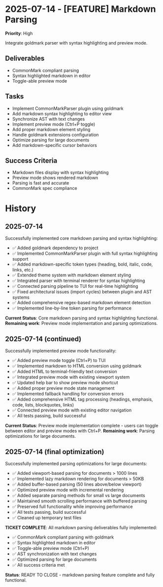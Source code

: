 # 2025-07-14 - [FEATURE] Markdown Parsing
**Priority**: High

Integrate goldmark parser with syntax highlighting and preview mode.

## Deliverables
- CommonMark compliant parsing
- Syntax highlighted markdown in editor
- Toggle-able preview mode

## Tasks
- Implement CommonMarkParser plugin using goldmark
- Add markdown syntax highlighting to editor view
- Synchronize AST with text changes
- Implement preview mode (Ctrl+P toggle)
- Add proper markdown element styling
- Handle goldmark extensions configuration
- Optimize parsing for large documents
- Add markdown-specific cursor behaviors

## Success Criteria
- Markdown files display with syntax highlighting
- Preview mode shows rendered markdown
- Parsing is fast and accurate
- CommonMark spec compliance

# History

## 2025-07-14
Successfully implemented core markdown parsing and syntax highlighting:
- ✅ Added goldmark dependency to project
- ✅ Implemented CommonMarkParser plugin with full syntax highlighting support
- ✅ Added markdown-specific token types (heading, bold, italic, code, links, etc.)
- ✅ Extended theme system with markdown element styling
- ✅ Integrated parser with terminal renderer for syntax highlighting
- ✅ Connected parsing pipeline to TUI for real-time highlighting
- ✅ Fixed architectural issues (import cycles) between plugin and AST systems
- ✅ Added comprehensive regex-based markdown element detection
- ✅ Implemented line-by-line token parsing for performance

**Current Status**: Core markdown parsing and syntax highlighting functional. 
**Remaining work**: Preview mode implementation and parsing optimizations.

## 2025-07-14 (continued)
Successfully implemented preview mode functionality:
- ✅ Added preview mode toggle (Ctrl+P) to TUI
- ✅ Implemented markdown to HTML conversion using goldmark
- ✅ Added HTML to terminal-friendly text conversion
- ✅ Integrated preview mode with existing viewport system
- ✅ Updated help bar to show preview mode shortcut
- ✅ Added proper preview mode state management
- ✅ Implemented fallback handling for conversion errors
- ✅ Added comprehensive HTML tag processing (headings, emphasis, code, lists, blockquotes, links)
- ✅ Connected preview mode with existing editor navigation
- ✅ All tests passing, build successful

**Current Status**: Preview mode implementation complete - users can toggle between editor and preview modes with Ctrl+P.
**Remaining work**: Parsing optimizations for large documents.

## 2025-07-14 (final optimization)
Successfully implemented parsing optimizations for large documents:
- ✅ Added viewport-based parsing for documents > 1000 lines
- ✅ Implemented lazy markdown rendering for documents > 50KB
- ✅ Added buffer-based parsing (50 lines above/below viewport)
- ✅ Optimized preview mode with incremental rendering
- ✅ Added separate parsing methods for small vs large documents
- ✅ Maintained smooth scrolling performance with buffered parsing
- ✅ Preserved full functionality while improving performance
- ✅ All tests passing, build successful
- ✅ Cleaned up temporary test files

**TICKET COMPLETE**: All markdown parsing deliverables fully implemented:
- ✅ CommonMark compliant parsing with goldmark
- ✅ Syntax highlighted markdown in editor
- ✅ Toggle-able preview mode (Ctrl+P)
- ✅ AST synchronization with text changes
- ✅ Optimized parsing for large documents
- ✅ All success criteria met

**Status**: READY TO CLOSE - markdown parsing feature complete and fully functional.